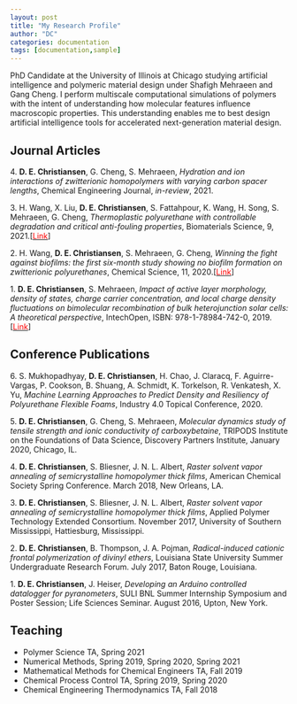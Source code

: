 ```yaml
---
layout: post
title: "My Research Profile"
author: "DC"
categories: documentation
tags: [documentation,sample]
---
```

PhD Candidate at the University of Illinois at Chicago studying artificial intelligence and polymeric material design under Shafigh Mehraeen and Gang Cheng. I perform multiscale computational simulations of polymers with the intent of understanding how molecular features influence macroscopic properties. This understanding enables me to best design artificial intelligence tools for accelerated next-generation material design.

## **Journal Articles**
4\. **D. E. Christiansen**, G. Cheng, S. Mehraeen, _Hydration and ion interactions of zwitterionic homopolymers with varying carbon spacer lengths_, Chemical Engineering Journal, _in-review_, 2021.

3\. H. Wang, X. Liu, **D. E. Christiansen**, S. Fattahpour, K. Wang, H. Song, S. Mehraeen, G. Cheng, _Thermoplastic polyurethane with controllable degradation and critical anti-fouling properties_, Biomaterials Science, 9, 2021.[[<span style="color:red">Link</span>](https://pubs.rsc.org/en/content/articlelanding/2021/bm/d0bm01967d)]

2\. H. Wang, **D. E. Christiansen**, S. Mehraeen, G. Cheng, _Winning the fight against biofilms: the first six-month study showing no biofilm formation on zwitterionic polyurethanes_, Chemical Science, 11, 2020.[[<span style="color:red">Link</span>](https://pubs.rsc.org/en/content/articlelanding/2020/sc/c9sc06155j)]

1\. **D. E. Christiansen**, S. Mehraeen, _Impact of active layer morphology, density of states, charge carrier concentration, and local charge density fluctuations on bimolecular recombination of bulk heterojunction solar cells: A theoretical perspective_, IntechOpen, ISBN: 978-1-78984-742-0, 2019.[[<span style="color:red">Link</span>](https://www.intechopen.com/chapters/66902)]

## **Conference Publications**
6\. S. Mukhopadhyay, **D. E. Christiansen**, H. Chao, J. Claracq, F. Aguirre-Vargas, P. Cookson, B. Shuang, A. Schmidt, K. Torkelson, R. Venkatesh, X. Yu, _Machine Learning Approaches to Predict Density and Resiliency of Polyurethane Flexible Foams_, Industry 4.0 Topical Conference, 2020.

5\. **D. E. Christiansen**, G. Cheng, S. Mehraeen, _Molecular dynamics study of tensile strength and ionic conductivity of carboxybetaine_, TRIPODS Institute on the Foundations of Data Science, Discovery Partners Institute, January 2020, Chicago, IL.

4\. **D. E. Christiansen**, S. Bliesner, J. N. L. Albert, _Raster solvent vapor annealing of semicrystalline homopolymer thick films_, American Chemical Society Spring Conference. March 2018, New Orleans, LA.

3\. **D. E. Christiansen**, S. Bliesner, J. N. L. Albert, _Raster solvent vapor annealing of semicrystalline homopolymer thick films_, Applied Polymer Technology Extended Consortium. November 2017, University of Southern Mississippi, Hattiesburg, Mississippi.

2\. **D. E. Christiansen**, B. Thompson, J. A. Pojman, _Radical-induced cationic frontal polymerization of divinyl ethers_, Louisiana State University Summer Undergraduate Research Forum. July 2017, Baton Rouge, Louisiana.

1\. **D. E. Christiansen**, J. Heiser, _Developing an Arduino controlled datalogger for pyranometers_, SULI BNL Summer Internship Symposium and Poster Session; Life Sciences Seminar. August 2016, Upton, New York.

## **Teaching**
* Polymer Science TA, Spring 2021
* Numerical Methods, Spring 2019, Spring 2020, Spring 2021
* Mathematical Methods for Chemical Engineers TA, Fall 2019
* Chemical Process Control TA, Spring 2019, Spring 2020
* Chemical Engineering Thermodynamics TA, Fall 2018
